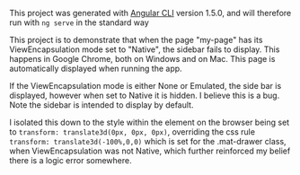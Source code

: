 This project was generated with [Angular CLI](https://github.com/angular/angular-cli) version 1.5.0, and will therefore run with `ng serve` in the standard way

This project is to demonstrate that when the page "my-page" has its ViewEncapsulation mode set to "Native", the sidebar fails to display. This happens in Google Chrome, both on Windows and on Mac. This page is automatically displayed when running the app.

If the ViewEncapsulation mode is either None or Emulated, the side bar is displayed, however when set to Native it is hidden. I believe this is a bug. Note the sidebar is intended to display by default.

I isolated this down to the style within the <mat-sidebar> element on the browser being set to `transform: translate3d(0px, 0px, 0px)`, overriding the css rule `transform: translate3d(-100%,0,0)` which is set for the .mat-drawer class, when ViewEncapsulation was not Native, which further reinforced my belief there is a logic error somewhere.
